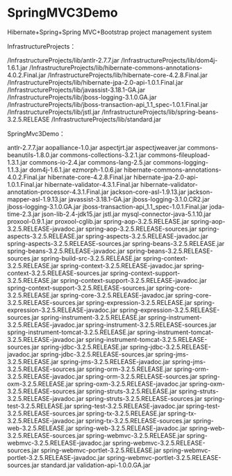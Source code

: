 # SpringMVC3Demo
Hibernate+Spring+Spring MVC+Bootstrap project management system

InfrastructureProjects：

/InfrastructureProjects/lib/antlr-2.7.7.jar
/InfrastructureProjects/lib/dom4j-1.6.1.jar
/InfrastructureProjects/lib/hibernate-commons-annotations-4.0.2.Final.jar
/InfrastructureProjects/lib/hibernate-core-4.2.8.Final.jar
/InfrastructureProjects/lib/hibernate-jpa-2.0-api-1.0.1.Final.jar
/InfrastructureProjects/lib/javassist-3.18.1-GA.jar
/InfrastructureProjects/lib/jboss-logging-3.1.0.GA.jar
/InfrastructureProjects/lib/jboss-transaction-api_1.1_spec-1.0.1.Final.jar
/InfrastructureProjects/lib/jstl.jar
/InfrastructureProjects/lib/spring-beans-3.2.5.RELEASE
/InfrastructureProjects/lib/standard.jar

 

SpringMvc3Demo：

antlr-2.7.7.jar
aopalliance-1.0.jar
aspectjrt.jar
aspectjweaver.jar
commons-beanutils-1.8.0.jar
commons-collections-3.2.1.jar
commons-fileupload-1.3.1.jar
commons-io-2.4.jar
commons-lang-2.5.jar
commons-logging-1.1.3.jar
dom4j-1.6.1.jar
ezmorph-1.0.6.jar
hibernate-commons-annotations-4.0.2.Final.jar
hibernate-core-4.2.8.Final.jar
hibernate-jpa-2.0-api-1.0.1.Final.jar
hibernate-validator-4.3.1.Final.jar
hibernate-validator-annotation-processor-4.3.1.Final.jar
jackson-core-asl-1.9.13.jar
jackson-mapper-asl-1.9.13.jar
javassist-3.18.1-GA.jar
jboss-logging-3.1.0.CR2.jar
jboss-logging-3.1.0.GA.jar
jboss-transaction-api_1.1_spec-1.0.1.Final.jar
joda-time-2.3.jar
json-lib-2.4-jdk15.jar
jstl.jar
mysql-connector-java-5.1.10.jar
proxool-0.9.1.jar
proxool-cglib.jar
spring-aop-3.2.5.RELEASE.jar
spring-aop-3.2.5.RELEASE-javadoc.jar
spring-aop-3.2.5.RELEASE-sources.jar
spring-aspects-3.2.5.RELEASE.jar
spring-aspects-3.2.5.RELEASE-javadoc.jar
spring-aspects-3.2.5.RELEASE-sources.jar
spring-beans-3.2.5.RELEASE.jar
spring-beans-3.2.5.RELEASE-javadoc.jar
spring-beans-3.2.5.RELEASE-sources.jar
spring-build-src-3.2.5.RELEASE.jar
spring-context-3.2.5.RELEASE.jar
spring-context-3.2.5.RELEASE-javadoc.jar
spring-context-3.2.5.RELEASE-sources.jar
spring-context-support-3.2.5.RELEASE.jar
spring-context-support-3.2.5.RELEASE-javadoc.jar
spring-context-support-3.2.5.RELEASE-sources.jar
spring-core-3.2.5.RELEASE.jar
spring-core-3.2.5.RELEASE-javadoc.jar
spring-core-3.2.5.RELEASE-sources.jar
spring-expression-3.2.5.RELEASE.jar
spring-expression-3.2.5.RELEASE-javadoc.jar
spring-expression-3.2.5.RELEASE-sources.jar
spring-instrument-3.2.5.RELEASE.jar
spring-instrument-3.2.5.RELEASE-javadoc.jar
spring-instrument-3.2.5.RELEASE-sources.jar
spring-instrument-tomcat-3.2.5.RELEASE.jar
spring-instrument-tomcat-3.2.5.RELEASE-javadoc.jar
spring-instrument-tomcat-3.2.5.RELEASE-sources.jar
spring-jdbc-3.2.5.RELEASE.jar
spring-jdbc-3.2.5.RELEASE-javadoc.jar
spring-jdbc-3.2.5.RELEASE-sources.jar
spring-jms-3.2.5.RELEASE.jar
spring-jms-3.2.5.RELEASE-javadoc.jar
spring-jms-3.2.5.RELEASE-sources.jar
spring-orm-3.2.5.RELEASE.jar
spring-orm-3.2.5.RELEASE-javadoc.jar
spring-orm-3.2.5.RELEASE-sources.jar
spring-oxm-3.2.5.RELEASE.jar
spring-oxm-3.2.5.RELEASE-javadoc.jar
spring-oxm-3.2.5.RELEASE-sources.jar
spring-struts-3.2.5.RELEASE.jar
spring-struts-3.2.5.RELEASE-javadoc.jar
spring-struts-3.2.5.RELEASE-sources.jar
spring-test-3.2.5.RELEASE.jar
spring-test-3.2.5.RELEASE-javadoc.jar
spring-test-3.2.5.RELEASE-sources.jar
spring-tx-3.2.5.RELEASE.jar
spring-tx-3.2.5.RELEASE-javadoc.jar
spring-tx-3.2.5.RELEASE-sources.jar
spring-web-3.2.5.RELEASE.jar
spring-web-3.2.5.RELEASE-javadoc.jar
spring-web-3.2.5.RELEASE-sources.jar
spring-webmvc-3.2.5.RELEASE.jar
spring-webmvc-3.2.5.RELEASE-javadoc.jar
spring-webmvc-3.2.5.RELEASE-sources.jar
spring-webmvc-portlet-3.2.5.RELEASE.jar
spring-webmvc-portlet-3.2.5.RELEASE-javadoc.jar
spring-webmvc-portlet-3.2.5.RELEASE-sources.jar
standard.jar
validation-api-1.0.0.GA.jar
